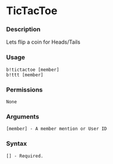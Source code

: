 # TicTacToe

### **Description**

Lets flip a coin for Heads/Tails

### Usage

```
b!tictactoe [member]
b!ttt [member]
```

### Permissions

```
None
```

### Arguments

```
[member] - A member mention or User ID
```

### Syntax

```
[] - Required.
```
